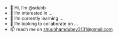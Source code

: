 - 👋 Hi, I’m @sdubb
- 👀 I’m interested in ...
- 🌱 I’m currently learning ...
- 💞️ I’m looking to collaborate on ...
- 📫 reach me on shuubhamdubey3131@gmail.com

<!---
sdubb/sdubb is a ✨ special ✨ repository because its `README.md` (this file) appears on your GitHub profile.
You can click the Preview link to take a look at your changes.
--->

